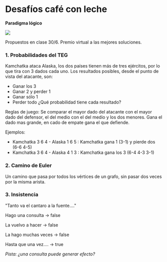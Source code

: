 # Desafíos café con leche 

**Paradigma lógico**

![](cafe-virtual.jpg)

Propuestos en clase 30/6. Premio virtual a las mejores soluciones. 

### 1. Probabilidades del TEG

Kamchatka ataca Alaska, los dos países tienen más de tres ejércitos, por lo que tira con 3 dados cada uno.
Los resultados posibles, desde el punto de vista del atacante, son:
* Ganar los 3 
* Ganar 2 y perder 1 
* Ganar sólo 1 
* Perder todo 
¿Qué probabilidad tiene cada resultado?

Reglas de juego:
Se comparar el mayor dado del atacante con el mayor dado del defensor, el del medio con el del medio y los dos menores.
Gana el dado mas grande, en cado de empate gana el que defiende. 

Ejemplos:
* Kamchatka 3 6 4 - Alaska 1 6 5 : Kamchatka gana 1 (3-1) y pierde dos (6-6 4-5)
* Kamchatka 3 6 4 - Alaska 4 1 3 : Kamchatka gana los 3 (6-4 4-3 3-1)


### 2. Camino de Euler

Un camino que pasa por todos los vértices de un grafo, sin pasar dos veces por la misma arista. 

### 3. Insistencia
"Tanto va el cantaro a la fuente…."

Hago una consulta  -> false

La vuelvo a hacer -> false

La hago muchas veces -> false

Hasta que una vez…. -> true

*Pista: ¿una consulta puede generar efecto?*


